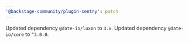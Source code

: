 ```yaml
---
'@backstage-community/plugin-sentry': patch
---
```


Updated dependency `@date-io/luxon` to `3.x`.
Updated dependency `@date-io/core` to `^3.0.0`.

